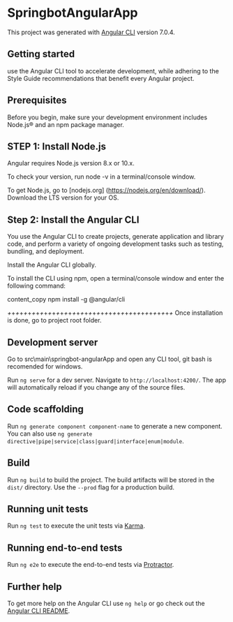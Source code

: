 # SpringbotAngularApp

This project was generated with [Angular CLI](https://github.com/angular/angular-cli) version 7.0.4.


## Getting started
use the Angular CLI tool to accelerate development, while adhering to the Style Guide recommendations that benefit every Angular project.

## Prerequisites
Before you begin, make sure your development environment includes Node.js® and an npm package manager.

## STEP 1: Install Node.js
Angular requires Node.js version 8.x or 10.x.

To check your version, run node -v in a terminal/console window.

To get Node.js, go to [nodejs.org] (https://nodejs.org/en/download/). Download the LTS version for your OS.


## Step 2: Install the Angular CLI
You use the Angular CLI to create projects, generate application and library code, and perform a variety of ongoing development tasks such as testing, bundling, and deployment.

Install the Angular CLI globally.

To install the CLI using npm, open a terminal/console window and enter the following command:

content_copy
npm install -g @angular/cli

_+_+_+_+_+_+_+_+_+_+_+_+_+_+_+_+_+_+_+_+_+_+_+_+_+_+_+_+_+_+_+_+_+_+_+_+_+_+_+_+_+_
Once installation is done, go to project root folder.


## Development server

Go to src\main\springbot-angularApp and open any CLI tool, git bash is recomended for windows.

Run `ng serve` for a dev server. Navigate to `http://localhost:4200/`. The app will automatically reload if you change any of the source files.

## Code scaffolding

Run `ng generate component component-name` to generate a new component. You can also use `ng generate directive|pipe|service|class|guard|interface|enum|module`.

## Build

Run `ng build` to build the project. The build artifacts will be stored in the `dist/` directory. Use the `--prod` flag for a production build.

## Running unit tests

Run `ng test` to execute the unit tests via [Karma](https://karma-runner.github.io).

## Running end-to-end tests

Run `ng e2e` to execute the end-to-end tests via [Protractor](http://www.protractortest.org/).

## Further help

To get more help on the Angular CLI use `ng help` or go check out the [Angular CLI README](https://github.com/angular/angular-cli/blob/master/README.md).
